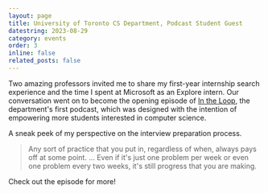 ```yaml
---
layout: page
title: University of Toronto CS Department, Podcast Student Guest
datestring: 2023-08-29
category: events
order: 3
inline: false
related_posts: false
---
```


Two amazing professors invited me to share my first-year internship search experience and the time I spent at Microsoft as an Explore intern. 
Our conversation went on to become the opening episode of <a href="https://dcs-utoronto-in-the-loop.simplecast.com/">In the Loop</a>, the department's first podcast, which was designed with the intention of empowering more students interested in computer science. 

A sneak peek of my perspective on the interview preparation process. 
<blockquote>
    Any sort of practice that you put in, regardless of when, always pays off at some point. ... Even if it's just one problem per week or even one problem every two weeks, it's still progress that you are making.
</blockquote>
Check out the episode for more!